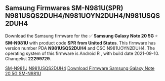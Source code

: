 <h2>Samsung Firmwares SM-N981U(SPR) N981USQS2DUH4/N981UOYN2DUH4/N981USQS2DUH4</h2>
Download the Samsung firmware for the ✅ <strong>Samsung Galaxy Note 20 5G </strong> ⭐ <strong>SM-N981U</strong> with product code <strong>SPR</strong> <strong> from United States</strong>. This firmware has version number PDA <strong>N981USQS2DUH4</strong> and CSC N981UOYN2DUH4. The operating system of this firmware is Android R , with build date 2021-09-10. Changelist <strong>22299729</strong>.


[SM-N981U](https://samfirm.shop/samsung/model/SM-N981U)
[N981USQS2DUH4](https://samfirm.shop/samsung/pda/N981USQS2DUH4)
[Download Firmware Samsung Galaxy Note 20 5G SM-N981U](https://samfirm.shop/samsung/firmware/455112)
